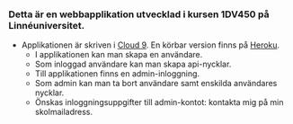 ### Detta är en webbapplikation utvecklad i kursen 1DV450 på Linnéuniversitet.
* Applikationen är skriven i [Cloud 9](http://www.c9.io). En körbar version finns på [Heroku](https://webbramverk.herokuapp.com/).
    * I applikationen kan man skapa en användare. 
    * Som inloggad användare kan man skapa api-nycklar.
    * Till applikationen finns en admin-inloggning.
    * Som admin kan man ta bort användare samt enskilda användares nycklar.
    * Önskas inloggningsuppgifter till admin-kontot: kontakta mig på min skolmailadress.

